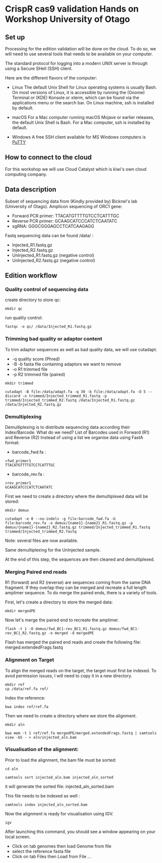# CrispR cas9 validation Hands on Workshop University of Otago

## Set up

Processing for the edition validation will be done on the cloud.
To do so, we will need to use several tools that needs to be available on your computer.

The standard protocol for logging into a modern UNIX server is through using a Secure SHell (SSH) client.

Here are the different flavors of the computer:

  * Linux
The default Unix Shell for Linux operating systems is usually Bash. On most versions of Linux, it is accessible by running the (Gnome) Terminal or (KDE) Konsole or xterm, which can be found via the applications menu or the search bar. On Linux machine, ssh is installed by default.

  * macOS
For a Mac computer running macOS Mojave or earlier releases, the default Unix Shell is Bash. For a Mac computer, ssh is installed by default.

  * Windows
A free SSH client available for MS Windows computers is [PuTTY](http://www.putty.org/)


##  How to connect to the cloud

For this workshop we will use Cloud Catalyst which is kiwi's own cloud computing company.

## Data description

Subset of sequencing data from (Kindly provided by) Bicknel's lab (University of Otago).
Amplicon sequencing of ORC1 gene:

  * Forward PCR primer: TTACATGTTTTGTCCTCATTTGC
  * Reverse PCR primer: GCAAGCATCCCATCTCAATATC
  * sgRNA: GGGCGGGAGCCTCATCAAGAGG


Fastq sequencing data can be found /data/ : 

  * Injected_R1.fastq.gz
  * Injected_R2.fastq.gz
  * UnInjected_R1.fastq.gz (negative control)
  * UnInjected_R2.fastq.gz (negative control)


## Edition workflow

### Quality control of sequencing data


create directory to store qc:

```
mkdir qc
```
run quality control:

```
fastqc -o qc/ /data/Injected_R1.fastq.gz

```

### Trimming bad quality or adaptor content

To trim adaptor sequences as well as bad quality data, we will use cutadapt.

  * -q quality score (Phred)
  * -B -b fasta file containing adaptors we want to remove
  * -o R1 trimmed file
  * -p R2 trimmed file (paired)

```
mkdir trimmed

```

```
cutadapt -B file:/data/adapt.fa -q 30 -b file:/data/adapt.fa -O 5 --discard -o trimmed/Injected_trimmed_R1.fastq -p trimmed/Injected_trimmed_R2.fastq /data/Injected_R1.fastq.gz /data/Injected_R2.fastq.gz
```


### Demultiplexing

Demultiplexing is to distribute sequencing data according their Index/Barcode.
What do we need?
List of Barcodes used in Forward (R1) and Reverse (R2)
Instead of using a list we organise data using FastA format:
  * barcode_fwd.fa :
```
>fwd_primer1
TTACATGTTTTGTCCTCATTTGC
```
  * barcode_rev.fa :
```
>rev_primer1
GCAAGCATCCCATCTCAATATC
```

First we need to create a directory where the demultiplexed data will be stored:

```
mkdir demux

```

```
cutadapt -e 0 --no-indels -g file:barcode_fwd.fa -G file:barcode_rev.fa -o demux/{name1}-{name2}_R1.fastq.gz -p demux/{name1}-{name2}_R2.fastq.gz trimmed/Injected_trimmed_R1.fastq trimmed/Injected_trimmed_R2.fastq

```
Note: several files are now available.

Same demultiplexing for the UnInjected sample.

At the end of this step, the sequences are then cleaned and demultiplexed.

### Merging Paired end reads

R1 (forward) and R2 (reverse) are sequences coming from the same DNA fragment.
If they overlap they can be merged and recreate a full length amplimer sequence.
To do merge the paired ends, there is a variety of tools. 

First, let's create a directory to store the merged data:

```
mkdir mergedPE
```
Now let's merge the paired end to recreate the amplimer.

```
flash -t 1 -O demux/fwd_BC1-rev_BC1_R1.fastq.gz demux/fwd_BC1-rev_BC1_R2.fastq.gz -o merged -d mergedPE
```
Flash has merged the paired end reads and create the following file: merged.extendedFrags.fastq

### Alignment on Target

To align the merged reads on the target, the target must first be indexed.
To avod permission issues, I will need to copy it in a new directory.

```
mkdir ref
cp /data/ref.fa ref/
```
Index the reference:

```
bwa index ref/ref.fa

```
Then we need to create a directory where we store the alignment.

```
mkdir aln
```

```
bwa mem -t 1 ref/ref.fa mergedPE/merged.extendedFrags.fastq | samtools view -bS - > aln/injected_aln.bam

```

### Visualisation of the alignment:

Prior to load the alignment, the bam file must be sorted:

```
cd aln
```

```
samtools sort injected_aln.bam injected_aln_sorted
```
it will generate the sorted file: injected_aln_sorted.bam

This file needs to be indexed as well :

```
samtools index injected_aln_sorted.bam

```
Now the alignment is ready for visualisation using IGV.

```
igv
```

After launching this command, you should see a window appearing on your local screen.

  * Click on tab genomes then load Genome from file
  * select the reference fasta file
  * Click on tab Files then Load from File ...



